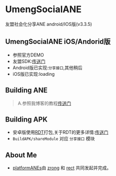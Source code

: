 UmengSocialANE
==============

友盟社会化分享ANE android/IOS版(v3.3.5)

## UmengSocialANE iOS/Andorid版

* 参照官方DEMO
* 友盟SDK:[传送门](http://dev.umeng.com/social)
* Android版已实现:`分享接口`,其他稍后
* iOS版已实现:loading

## Building ANE
> A.参照我博客的教程[传送门](http://www.shadowkong.com/archives/1090)

## Building APK
* 安卓版使用[RDT](https://github.com/recter/Anti-ADT/tree/master/RDT4.0)打包,关于RDT的更多详情:[传送门](https://github.com/recter/Anti-ADT/blob/master/RDT4.0/README.md)
* `BuildAPK/shareModule` 对应 `分享接口` 模块

## About Me

* [platformANEs](https://github.com/platformanes)由 [zrong](http://zengrong.net) 和 [rect](http://www.shadowkong.com/) 共同发起并完成。
